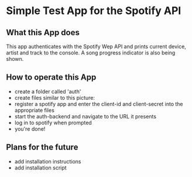 # Simple Test App for the Spotify API

## What this App does

This app authenticates with the Spotify Wep API and prints current device, artist and track to the console. A song progress indicator is also being shown.


## How to operate this App

- create a folder called 'auth'
- create files similar to this picture:
- register a spotify app and enter the client-id and client-secret into the appropriate files
- start the auth-backend and navigate to the URL it presents
- log in to spotify when prompted
- you're done!

## Plans for the future

- add installation instructions
- add installation script
